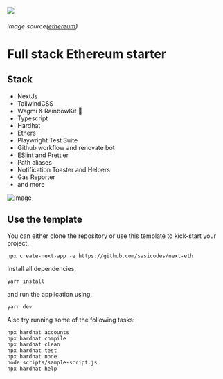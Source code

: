 
![](https://cloudflare-ipfs.com/ipfs/QmX6BtuiAQmjLpbqzyBWxRieR4PxSquCzjuFd3vsr1fAGj)
###### image source([ethereum](https://ethereum.org/))

# Full stack Ethereum starter

## Stack
 - NextJs
 - TailwindCSS
 - Wagmi & RainbowKit 🌈
 - Typescript
 - Hardhat
 - Ethers
 - Playwright Test Suite
 - Github workflow and renovate bot
 - ESlint and Prettier
 - Path aliases
 - Notification Toaster and Helpers
 - Gas Reporter
 - and more

![image](https://user-images.githubusercontent.com/29498872/167078019-67528538-b39c-42f4-a326-871deb691f39.png)

## Use the template

You can either clone the repository or use this template to kick-start your project.
```
npx create-next-app -e https://github.com/sasicodes/next-eth
```

Install all dependencies,

```
yarn install
```

and run the application using,

```
yarn dev
```

Also try running some of the following tasks:

```shell
npx hardhat accounts
npx hardhat compile
npx hardhat clean
npx hardhat test
npx hardhat node
node scripts/sample-script.js
npx hardhat help
```
